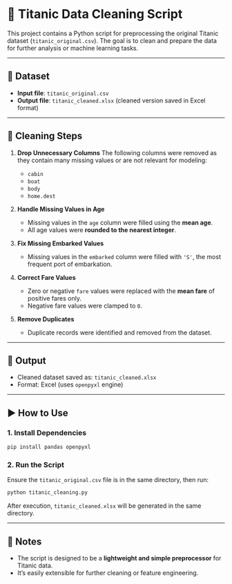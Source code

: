

# 🧼 Titanic Data Cleaning Script

This project contains a Python script for preprocessing the original Titanic dataset (`titanic_original.csv`). The goal is to clean and prepare the data for further analysis or machine learning tasks.

---

## 📄 Dataset

* **Input file**: `titanic_original.csv`
* **Output file**: `titanic_cleaned.xlsx` (cleaned version saved in Excel format)

---

## 🧹 Cleaning Steps

1. **Drop Unnecessary Columns**
   The following columns were removed as they contain many missing values or are not relevant for modeling:

   * `cabin`
   * `boat`
   * `body`
   * `home.dest`

2. **Handle Missing Values in Age**

   * Missing values in the `age` column were filled using the **mean age**.
   * All age values were **rounded to the nearest integer**.

3. **Fix Missing Embarked Values**

   * Missing values in the `embarked` column were filled with `'S'`, the most frequent port of embarkation.

4. **Correct Fare Values**

   * Zero or negative `fare` values were replaced with the **mean fare** of positive fares only.
   * Negative fare values were clamped to `0`.

5. **Remove Duplicates**

   * Duplicate records were identified and removed from the dataset.

---

## 💾 Output

* Cleaned dataset saved as: `titanic_cleaned.xlsx`
* Format: Excel (uses `openpyxl` engine)

---

## ▶️ How to Use

### 1. Install Dependencies

```bash
pip install pandas openpyxl
```

### 2. Run the Script

Ensure the `titanic_original.csv` file is in the same directory, then run:

```bash
python titanic_cleaning.py
```

After execution, `titanic_cleaned.xlsx` will be generated in the same directory.

---

## 📌 Notes

* The script is designed to be a **lightweight and simple preprocessor** for Titanic data.
* It’s easily extensible for further cleaning or feature engineering.



